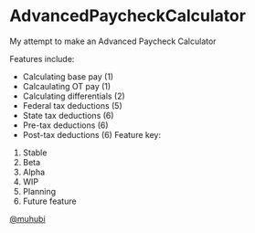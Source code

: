 # AdvancedPaycheckCalculator
My attempt to make an Advanced Paycheck Calculator

Features include:
  - Calculating base pay (1)
  - Calcaulating OT pay (1)
  - Calculating differentials (2)
  - Federal tax deductions (5)
  - State tax deductions (6)
  - Pre-tax deductions (6)
  - Post-tax deductions (6)
 Feature key:
  1. Stable
  2. Beta
  3. Alpha
  4. WIP
  5. Planning
  6. Future feature

[@muhubi](https://www.twitter.com/muhubi)

